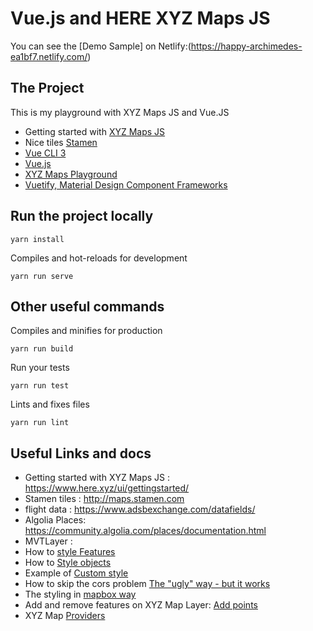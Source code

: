 # Vue.js and HERE XYZ Maps JS

You can see the [Demo Sample] on Netlify:(https://happy-archimedes-ea1bf7.netlify.com/) 

## The Project

This is my playground with XYZ Maps JS and Vue.JS

* Getting started with [XYZ Maps JS](https://www.here.xyz/ui/gettingstarted/)
*  Nice tiles [Stamen](http://maps.stamen.com)
*  [Vue CLI 3](https://cli.vuejs.org/)
*  [Vue.js](https://vuejs.org/) 
*  [XYZ Maps Playground](https://xyz.api.here.com/maps/latest/playground/index.html)
*  [Vuetify, Material Design Component Frameworks](https://vuetifyjs.com/en/)

## Run the project locally
```
yarn install
```
Compiles and hot-reloads for development
```
yarn run serve
```
## Other useful commands
Compiles and minifies for production
```
yarn run build
```
Run your tests
```
yarn run test
```
Lints and fixes files
```
yarn run lint
```

## Useful Links and docs

* Getting started with XYZ Maps JS : https://www.here.xyz/ui/gettingstarted/
* Stamen tiles : http://maps.stamen.com
* flight data :  https://www.adsbexchange.com/datafields/
* Algolia Places: https://community.algolia.com/places/documentation.html
* MVTLayer : 
* How to [style Features](https://xyz.api.here.com/maps/latest/documentation/here.xyz.maps.layers.TileLayer.TileLayerStyle.html)
* How to [Style objects](https://xyz.api.here.com/maps/latest/documentation/here.xyz.maps.layers.TileLayer.Style.html)
* Example of [Custom style](https://xyz.api.here.com/maps/latest/playground/index.html#core_Custom%20Style)
* How to skip the cors problem [The "ugly" way - but it works](https://cors-anywhere.herokuapp.com/)
* The styling in [mapbox way](https://www.mapbox.com/mapbox-gl-js/example/setstyle/)
* Add and remove features on XYZ Map Layer: [Add points](https://xyz.api.here.com/maps/latest/playground/index.html#core_Point%20Add%20and%20Remove)
* XYZ Map [Providers](https://xyz.api.here.com/maps/latest/documentation/here.xyz.maps.providers.html)
